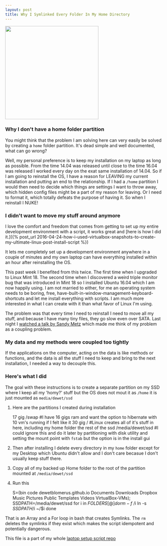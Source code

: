 ```yaml
---
layout: post
title: Why I Symlinked Every Folder In My Home Directory
---
```

<img src='../../../assets/post-images/symlinks-screenshot.png' height='300'>

### Why I don't have a home folder partition
You might think that the problem I am solving here can very easily be solved by creating a `home` folder partition. It's dead simple and well documented, what can go wrong?

Well, my personal preference is to keep my installation on my laptop as long as possible. From the time 14.04 was released until close to the time 16.04 was released I worked every day on the exat same installation of 14.04. So if I am going to reinstall the OS, I have a reason for LEAVING my current installation and putting an end to the relationship. If I had a `/home` partition I would then need to decide which things are settings I want to throw away, which hidden config files might be a part of my reason for leaving. Or I need to format it, which totally defeats the purpose of having it. So when I reinstall I NUKE!

### I didn't want to move my stuff around anymore
I love the comfort and freedom that comes from getting to set up my entire development environment with a script, it works great and [here is how I did it.]({% post_url 2016-04-24-how-i-used-virtualbox-snapshots-to-create-my-ultimate-linux-post-install-script %})

It lets me completely set up a development environment anywhere in a couple of minutes and my own laptop can have everything installed within an hour after reinstalling the OS.

This past week I benefited from this twice. The first time when I upgraded to Linux Mint 18. The second time when I discovered a weird triple monitor bug that was introduced in Mint 18 so I installed Ubuntu 16.04 which I am now happily using. I am not married to either, for me an operating system needs to be boring, free, have-built-in-window-management-keyboard-shortcuts and let me install everything with scripts. I am much more interested in what I can create with it than what favor of Linux I'm using.

The problem was that every time I need to reinstall I need to move all my stuff, and because I have many tiny files, they go slow even over SATA. Last night I <a href='https://www.youtube.com/watch?v=PJjHfa5yxlU' target='_blank'>watched a talk by Sandy Metz</a> which made me think of my problem as a coupling problem.

### My data and my methods were coupled too tightly

If the applications on the computer, acting on the data is like methods or functions, and the data is all the stuff I need to keep and bring to the next installation, I needed a way to decouple this.

### Here's what I did

The goal with these instructions is to create a separate partition on my SSD where I keep all my 'homy?' stuff but the OS does not mout it as `/home` it is just mounted as `media/dewet/ssd`

1) Here are the partitions I created during installation

    17 gig /swap #I have 16 gigs ram and want the option to hibernate with 10 vm's running if I felt like it
    30 gig / #Linux creates all of it's stuff in here, including my home folder
    the rest of the ssd /media/dewet/ssd #I could ignore this and do it later by partitioning with disk utility and setting the mount point with `fstab` but the option is in the install gui

2) Then after installing I delete every directory in my `home` folder except for my Desktop which Ubuntu didn't allow and I don't care becasue I don't usually keep stuff there.

3) Copy all of my backed up Home folder to the root of the partition mounted at `/media/dewet/ssd`

4) Run this

    S=(bin code dewetblomerus.github.io Documents Downloads Dropbox Music Pictures Public Templates Videos VirtualBox-VMs);
    SSDPATH=/media/dewet/ssd
    for i in ${FOLDERS[@]}
    do
      rm -f ~/$i
      ln -s $SSDPATH/$i ~/$i
    done

That is an Array and a For loop in bash that creates Symlinks. The `rm` deletes the symlinks if they exist which makes the script idempotent and potentially dangerous.

This file is a part of my whole <a href='https://github.com/dewetblomerus/linux-laptop' target='_blank'>laptop setup script repo</a>

